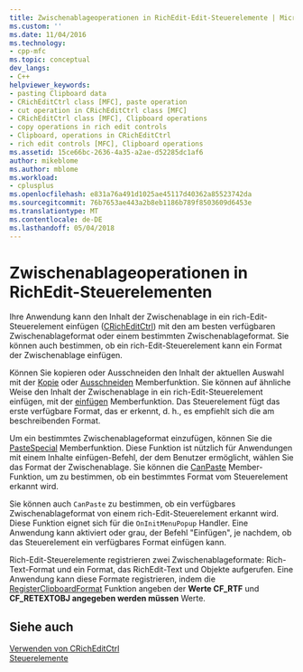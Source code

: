 ```yaml
---
title: Zwischenablageoperationen in RichEdit-Edit-Steuerelemente | Microsoft Docs
ms.custom: ''
ms.date: 11/04/2016
ms.technology:
- cpp-mfc
ms.topic: conceptual
dev_langs:
- C++
helpviewer_keywords:
- pasting Clipboard data
- CRichEditCtrl class [MFC], paste operation
- cut operation in CRichEditCtrl class [MFC]
- CRichEditCtrl class [MFC], Clipboard operations
- copy operations in rich edit controls
- Clipboard, operations in CRichEditCtrl
- rich edit controls [MFC], Clipboard operations
ms.assetid: 15ce66bc-2636-4a35-a2ae-d52285dc1af6
author: mikeblome
ms.author: mblome
ms.workload:
- cplusplus
ms.openlocfilehash: e831a76a491d1025ae45117d40362a85523742da
ms.sourcegitcommit: 76b7653ae443a2b8eb1186b789f8503609d6453e
ms.translationtype: MT
ms.contentlocale: de-DE
ms.lasthandoff: 05/04/2018
---
```

# <a name="clipboard-operations-in-rich-edit-controls"></a>Zwischenablageoperationen in RichEdit-Steuerelementen
Ihre Anwendung kann den Inhalt der Zwischenablage in ein rich-Edit-Steuerelement einfügen ([CRichEditCtrl](../mfc/reference/cricheditctrl-class.md)) mit den am besten verfügbaren Zwischenablageformat oder einem bestimmten Zwischenablageformat. Sie können auch bestimmen, ob ein rich-Edit-Steuerelement kann ein Format der Zwischenablage einfügen.  
  
 Können Sie kopieren oder Ausschneiden den Inhalt der aktuellen Auswahl mit der [Kopie](../mfc/reference/cricheditctrl-class.md#copy) oder [Ausschneiden](../mfc/reference/cricheditctrl-class.md#cut) Memberfunktion. Sie können auf ähnliche Weise den Inhalt der Zwischenablage in ein rich-Edit-Steuerelement einfügen, mit der [einfügen](../mfc/reference/cricheditctrl-class.md#paste) Memberfunktion. Das Steuerelement fügt das erste verfügbare Format, das er erkennt, d. h., es empfiehlt sich die am beschreibenden Format.  
  
 Um ein bestimmtes Zwischenablageformat einzufügen, können Sie die [PasteSpecial](../mfc/reference/cricheditctrl-class.md#pastespecial) Memberfunktion. Diese Funktion ist nützlich für Anwendungen mit einem Inhalte einfügen-Befehl, der dem Benutzer ermöglicht, wählen Sie das Format der Zwischenablage. Sie können die [CanPaste](../mfc/reference/cricheditctrl-class.md#canpaste) Member-Funktion, um zu bestimmen, ob ein bestimmtes Format vom Steuerelement erkannt wird.  
  
 Sie können auch `CanPaste` zu bestimmen, ob ein verfügbares Zwischenablageformat von einem rich-Edit-Steuerelement erkannt wird. Diese Funktion eignet sich für die `OnInitMenuPopup` Handler. Eine Anwendung kann aktiviert oder grau, der Befehl "Einfügen", je nachdem, ob das Steuerelement ein verfügbares Format einfügen kann.  
  
 Rich-Edit-Steuerelemente registrieren zwei Zwischenablageformate: Rich-Text-Format und ein Format, das RichEdit-Text und Objekte aufgerufen. Eine Anwendung kann diese Formate registrieren, indem die [RegisterClipboardFormat](http://msdn.microsoft.com/library/windows/desktop/ms649049) Funktion angeben der **Werte CF_RTF** und **CF_RETEXTOBJ angegeben werden müssen** Werte.  
  
## <a name="see-also"></a>Siehe auch  
 [Verwenden von CRichEditCtrl](../mfc/using-cricheditctrl.md)   
 [Steuerelemente](../mfc/controls-mfc.md)

